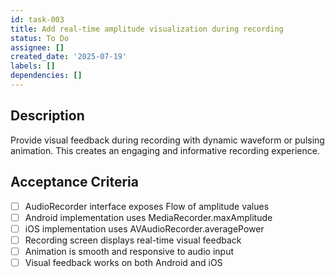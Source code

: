 ```yaml
---
id: task-003
title: Add real-time amplitude visualization during recording
status: To Do
assignee: []
created_date: '2025-07-19'
labels: []
dependencies: []
---
```


## Description

Provide visual feedback during recording with dynamic waveform or pulsing animation. This creates an engaging and informative recording experience.

## Acceptance Criteria

- [ ] AudioRecorder interface exposes Flow of amplitude values
- [ ] Android implementation uses MediaRecorder.maxAmplitude
- [ ] iOS implementation uses AVAudioRecorder.averagePower
- [ ] Recording screen displays real-time visual feedback
- [ ] Animation is smooth and responsive to audio input
- [ ] Visual feedback works on both Android and iOS
